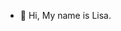 - 👋 Hi, My name is Lisa.

<!---
fangxuyi/fangxuyi is a ✨ special ✨ repository because its `README.md` (this file) appears on your GitHub profile.
You can click the Preview link to take a look at your changes.
--->
